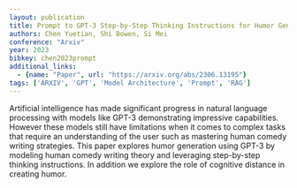 ```yaml
---
layout: publication
title: Prompt to GPT-3 Step-by-Step Thinking Instructions for Humor Generation
authors: Chen Yuetian, Shi Bowen, Si Mei
conference: "Arxiv"
year: 2023
bibkey: chen2023prompt
additional_links:
  - {name: "Paper", url: "https://arxiv.org/abs/2306.13195"}
tags: ['ARXIV', 'GPT', 'Model Architecture', 'Prompt', 'RAG']
---
```

Artificial intelligence has made significant progress in natural language processing with models like GPT-3 demonstrating impressive capabilities. However these models still have limitations when it comes to complex tasks that require an understanding of the user such as mastering human comedy writing strategies. This paper explores humor generation using GPT-3 by modeling human comedy writing theory and leveraging step-by-step thinking instructions. In addition we explore the role of cognitive distance in creating humor.
